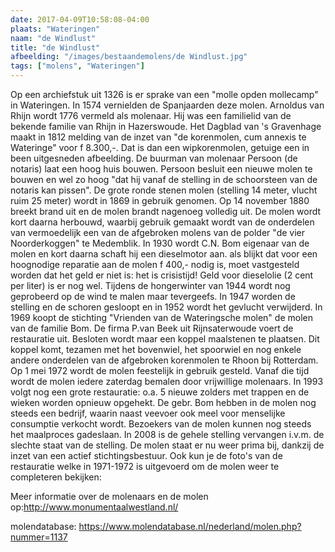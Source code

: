 ```yaml
---
date: 2017-04-09T10:58:08-04:00
plaats: "Wateringen"
naam: "de Windlust"
title: "de Windlust"
afbeelding: "/images/bestaandemolens/de Windlust.jpg"
tags: ["molens", "Wateringen"]
---
```


Op een archiefstuk uit 1326 is er sprake van een "molle opden mollecamp"
in Wateringen. In 1574 vernielden de Spanjaarden deze molen. Arnoldus
van Rhijn wordt 1776 vermeld als molenaar. Hij was een familielid van de
bekende familie van Rhijn in Hazerswoude. Het Dagblad van 's Gravenhage
maakt in 1812 melding van de inzet van "de korenmolen, cum annexis te
Wateringe" voor f 8.300,-. Dat is dan een wipkorenmolen, getuige een in
been uitgesneden afbeelding. De buurman van molenaar Persoon (de
notaris) laat een hoog huis bouwen. Persoon besluit een nieuwe molen te
bouwen en wel zo hoog "dat hij vanaf de stelling in de schoorsteen van
de notaris kan pissen". De grote ronde stenen molen (stelling 14 meter,
vlucht ruim 25 meter) wordt in 1869 in gebruik genomen. Op 14 november
1880 breekt brand uit en de molen brandt nagenoeg volledig uit. De molen
wordt kort daarna herbouwd, waarbij gebruik gemaakt wordt van de
onderdelen van vermoedelijk een van de afgebroken molens van de polder
"de vier Noorderkoggen" te Medemblik. In 1930 wordt C.N. Bom eigenaar
van de molen en kort daarna schaft hij een dieselmotor aan. als blijkt
dat voor een hoognodige reparatie aan de molen f 400,- nodig is, moet
vastgesteld worden dat het geld er niet is: het is crisistijd! Geld voor
dieselolie (2 cent per liter) is er nog wel. Tijdens de hongerwinter van
1944 wordt nog geprobeerd op de wind te malen maar tevergeefs. In 1947
worden de stelling en de schoren gesloopt en in 1952 wordt het gevlucht
verwijderd. In 1969 koopt de stichting "Vrienden van de Wateringsche
molen" de molen van de familie Bom. De firma P.van Beek uit
Rijnsaterwoude voert de restauratie uit. Besloten wordt maar een koppel
maalstenen te plaatsen.  Dit koppel komt, tezamen met het bovenwiel, het
spoorwiel en nog enkele andere onderdelen van de afgebroken korenmolen
te Rhoon bij Rotterdam. Op 1 mei 1972 wordt de molen feestelijk in
gebruik gesteld. Vanaf die tijd wordt de molen iedere zaterdag bemalen
door vrijwillige molenaars. In 1993 volgt nog een grote restauratie:
o.a. 5 nieuwe zolders met trappen en de wieken worden opnieuw opgehekt.
De gebr. Bom hebben in de molen nog steeds een bedrijf, waarin naast
veevoer ook meel voor menselijke consumptie verkocht wordt. Bezoekers
van de molen kunnen nog steeds het maalproces gadeslaan. In 2008 is de
gehele stelling vervangen i.v.m. de slechte staat van de stelling. De
molen staat er nu weer prima bij, dankzij de inzet van een actief
stichtingsbestuur. Ook kun je de foto's van de restauratie welke in
1971-1972 is uitgevoerd om de molen weer te completeren bekijken: 

Meer informatie over de molenaars en de molen op:http://www.monumentaalwestland.nl/ 

<!-- todo Hier kunt u de molen van binnen bekijken:  Klik op de bewegende rondjes om naar de
volgende verdieping te gaan. Om op de kapzolder te komen klikt u op het
rondje bij het wiel van het luiwerk. Met dank aan Patrick van der Stap
voor de panoramafoto's.
-->

molendatabase: https://www.molendatabase.nl/nederland/molen.php?nummer=1137